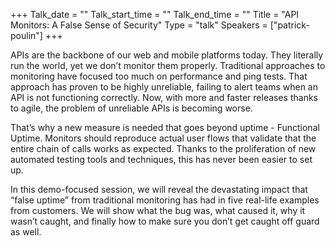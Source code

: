 +++
Talk_date = ""
Talk_start_time = ""
Talk_end_time = ""
Title = "API Monitors: A False Sense of Security"
Type = "talk"
Speakers = ["patrick-poulin"]
+++

APIs are the backbone of our web and mobile platforms today. They literally run the world, yet we don’t monitor them properly. Traditional approaches to monitoring have focused too much on performance and ping tests. That approach has proven to be highly unreliable, failing to alert teams when an API is not functioning correctly. Now, with more and faster releases thanks to agile, the problem of unreliable APIs is becoming worse.

That’s why a new measure is needed that goes beyond uptime - Functional Uptime. Monitors should reproduce actual user flows that validate that the entire chain of calls works as expected. Thanks to the proliferation of new automated testing tools and techniques, this has never been easier to set up.

In this demo-focused session, we will reveal the devastating impact that “false uptime” from traditional monitoring has had in five real-life examples from customers. We will show what the bug was, what caused it, why it wasn’t caught, and finally how to make sure you don’t get caught off guard as well.

